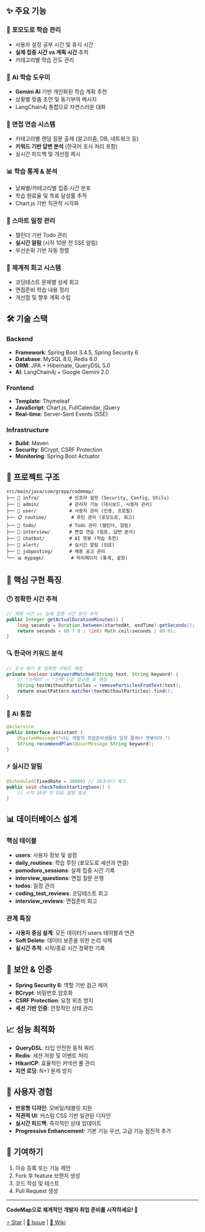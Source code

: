## ✨ 주요 기능

### 🍅 **포모도로 학습 관리**

- 사용자 설정 공부 시간 및 휴식 시간
- **실제 집중 시간 vs 계획 시간** 추적
- 카테고리별 학습 진도 관리

### 🤖 **AI 학습 도우미**

- **Gemini AI** 기반 개인화된 학습 계획 추천
- 상황별 맞춤 조언 및 동기부여 메시지
- LangChain4j 통합으로 자연스러운 대화

### 🎤 **면접 연습 시스템**

- 카테고리별 랜덤 질문 출제 (알고리즘, DB, 네트워크 등)
- **키워드 기반 답변 분석** (한국어 조사 처리 포함)
- 실시간 피드백 및 개선점 제시

### 📊 **학습 통계 & 분석**

- 날짜별/카테고리별 집중 시간 분포
- 학습 완료율 및 목표 달성률 추적
- Chart.js 기반 직관적 시각화

### 📅 **스마트 일정 관리**

- 캘린더 기반 Todo 관리
- **실시간 알림** (시작 10분 전 SSE 알림)
- 우선순위 기반 자동 정렬

### 📝 **체계적 회고 시스템**

- 코딩테스트 문제별 상세 회고
- 면접준비 학습 내용 정리
- 개선점 및 향후 계획 수립

## 🛠 기술 스택

### Backend

- **Framework**: Spring Boot 3.4.5, Spring Security 6
- **Database**: MySQL 8.0, Redis 6.0
- **ORM**: JPA + Hibernate, QueryDSL 5.0
- **AI**: LangChain4j + Google Gemini 2.0

### Frontend

- **Template**: Thymeleaf
- **JavaScript**: Chart.js, FullCalendar, jQuery
- **Real-time**: Server-Sent Events (SSE)

### Infrastructure

- **Build**: Maven
- **Security**: BCrypt, CSRF Protection
- **Monitoring**: Spring Boot Actuator


## 📁 프로젝트 구조

```
src/main/java/com/grepp/codemap/
├── 🔧 infra/           # 인프라 설정 (Security, Config, Utils)
├── 👥 admin/           # 관리자 기능 (대시보드, 사용자 관리)
├── 👤 user/            # 사용자 관리 (인증, 프로필)
├── 📋 routine/         # 루틴 관리 (포모도로, 회고)
├── 📅 todo/            # Todo 관리 (캘린더, 알림)
├── 🎤 interview/       # 면접 연습 (질문, 답변 분석)
├── 🤖 chatbot/         # AI 챗봇 (학습 추천)
├── 🔔 alert/           # 실시간 알림 (SSE)
├── 🎯 jobposting/      # 채용 공고 관리
└── 📊 mypage/          # 마이페이지 (통계, 설정)

```

## 🎯 핵심 구현 특징

### 🕐 정확한 시간 추적

```java
// 계획 시간 vs 실제 집중 시간 분리 추적
public Integer getActualDurationMinutes() {
    long seconds = Duration.between(startedAt, endTime).getSeconds();
    return seconds < 60 ? 0 : (int) Math.ceil(seconds / 60.0);
}

```

### 🔍 한국어 키워드 분석

```java
// 조사 제거 후 정확한 키워드 매칭
private boolean isKeywordMatched(String text, String keyword) {
    // "스택이" → "스택"으로 정규화 후 매칭
    String textWithoutParticles = removeParticlesFromText(text);
    return exactPattern.matcher(textWithoutParticles).find();
}

```

### 🤖 AI 통합

```java
@AiService
public interface Assistant {
    @SystemMessage("너는 개발자 취업준비생들의 일정 플래너 챗봇이야.")
    String recommendPlan(@UserMessage String keyword);
}

```

### ⚡ 실시간 알림

```java
@Scheduled(fixedRate = 30000) // 30초마다 체크
public void checkTodosStartingSoon() {
    // 시작 10분 전 SSE 알림 발송
}

```

## 📊 데이터베이스 설계

### 핵심 테이블

- **users**: 사용자 정보 및 설정
- **daily_routines**: 학습 루틴 (포모도로 세션과 연결)
- **pomodoro_sessions**: 실제 집중 시간 기록
- **interview_questions**: 면접 질문 은행
- **todos**: 일정 관리
- **coding_test_reviews**: 코딩테스트 회고
- **interview_reviews**: 면접준비 회고

### 관계 특징

- **사용자 중심 설계**: 모든 데이터가 users 테이블과 연관
- **Soft Delete**: 데이터 보존을 위한 논리 삭제
- **실시간 추적**: 시작/종료 시간 정확한 기록

## 🔐 보안 & 인증

- **Spring Security 6**: 역할 기반 접근 제어
- **BCrypt**: 비밀번호 암호화
- **CSRF Protection**: 요청 위조 방지
- **세션 기반 인증**: 안정적인 상태 관리

## 📈 성능 최적화

- **QueryDSL**: 타입 안전한 동적 쿼리
- **Redis**: 세션 저장 및 이벤트 처리
- **HikariCP**: 효율적인 커넥션 풀 관리
- **지연 로딩**: N+1 문제 방지

## 🎨 사용자 경험

- **반응형 디자인**: 모바일/태블릿 지원
- **직관적 UI**: 커스텀 CSS 기반 일관된 디자인
- **실시간 피드백**: 즉각적인 상태 업데이트
- **Progressive Enhancement**: 기본 기능 우선, 고급 기능 점진적 추가


## 🤝 기여하기

1. 이슈 등록 또는 기능 제안
2. Fork 후 feature 브랜치 생성
3. 코드 작성 및 테스트
4. Pull Request 생성


---

**CodeMap으로 체계적인 개발자 취업 준비를 시작하세요! 🚀**

[⭐ Star](https://github.com/prgrms-be-devcourse/NBE5-6-3-Team09) | [🐛 Issue](https://github.com/prgrms-be-devcourse/NBE5-6-3-Team09/issues) | [📖 Wiki](https://github.com/prgrms-be-devcourse/NBE5-6-3-Team09/wiki)
